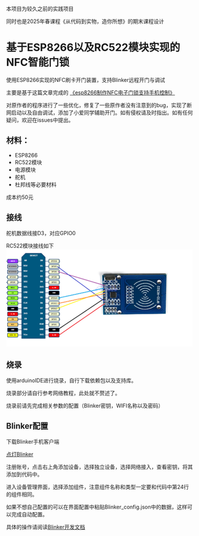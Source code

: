 本项目为较久之前的实践项目

同时也是2025年春课程《从代码到实物，造你所想》的期末课程设计

# 基于ESP8266以及RC522模块实现的NFC智能门锁

使用ESP8266实现的NFC刷卡开门装置，支持Blinker远程开门与调试

主要是基于这篇文章完成的
[《esp8266制作NFC电子门锁支持手机控制》
](https://blog.csdn.net/yaolei5/article/details/118583092?spm=1001.2014.3001.5506)

对原作者的程序进行了一些优化，修复了一些原作者没有注意到的bug，实现了断网启动以及自由调试，添加了小爱同学辅助开门。如有侵权请及时指出。如有任何疑问，欢迎在issues中提出。

##  材料：
-   ESP8266
-   RC522模块
-   电源模块
-   舵机
-   杜邦线等必要材料

成本约50元

##    接线
舵机数据线接D3，对应GPIO0

RC522模块接线如下
![Alt text](image.png)

## 烧录
使用arduinoIDE进行烧录，自行下载依赖包以及支持库。

烧录部分请自行参考网络教程，此处就不赘述了。

烧录前请先完成相关参数的配置（Blinker密钥，WIFI名称以及密码）
##  Blinker配置
下载Blinker手机客户端

[点灯Blinker](https://diandeng.tech/dev)

注册账号，点击右上角添加设备，选择独立设备，选择网络接入，查看密钥，将其添加到代码中。

进入设备管理界面，选择添加组件，注意组件名称和类型一定要和代码中第24行的组件相同。

如果不想自己配置的可以在界面配置中粘贴Blinker_config.json中的数据，这样可以完成自动配置。

具体的操作请阅读[Blinker开发文档](https://diandeng.tech/doc)


